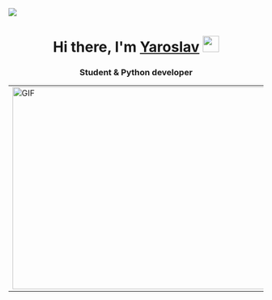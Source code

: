 ![](https://komarev.com/ghpvc/?username=BaksNprogrammer)
<h1 align="center">Hi there, I'm <a href="" target="_blank">Yaroslav</a> 
<img src="[https://github.com/blackcater/blackcater/raw/main/images/Hi.gif](https://i.pinimg.com/originals/18/a4/94/18a4949fc9c8067172d3b96e302e7097.gif)" height="32"/></h1>
<h3 align="center">Student & Python developer</h3>
<table>
  <tr>
    <td>
      <img align="center" alt="GIF" src="[[https://i.pinimg.com/originals/18/a4/94/18a4949fc9c8067172d3b96e302e7097.gif](https://i.pinimg.com/originals/18/a4/94/18a4949fc9c8067172d3b96e302e7097.gif)](https://i.pinimg.com/originals/18/a4/94/18a4949fc9c8067172d3b96e302e7097.gif)" width="900" height="400"/>
  </tr>
</td>
</table>
